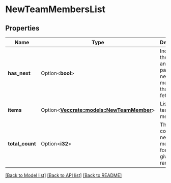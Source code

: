 # NewTeamMembersList

## Properties

Name | Type | Description | Notes
------------ | ------------- | ------------- | -------------
**has_next** | Option<**bool**> | Indicates if there is another page of new team members that can be fetched. | [optional]
**items** | Option<[**Vec<crate::models::NewTeamMember>**](NewTeamMember.md)> | List of new team members. | [optional]
**total_count** | Option<**i32**> | The total count of new team members for the given time range. | [optional]

[[Back to Model list]](../README.md#documentation-for-models) [[Back to API list]](../README.md#documentation-for-api-endpoints) [[Back to README]](../README.md)


